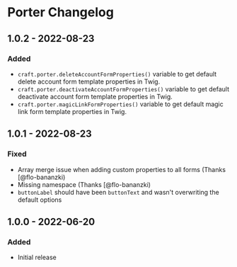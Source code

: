 # Porter Changelog

## 1.0.2 - 2022-08-23
### Added
- `craft.porter.deleteAccountFormProperties()` variable to get default delete account form template properties in Twig.
- `craft.porter.deactivateAccountFormProperties()` variable to get default deactivate account form template properties in Twig.
- `craft.porter.magicLinkFormProperties()` variable to get default magic link form template properties in Twig.

## 1.0.1 - 2022-08-23
### Fixed
- Array merge issue when adding custom properties to all forms (Thanks [@flo-bananzki[](https://github.com/bymayo/craft-porter/issues/3))
- Missing namespace (Thanks [@flo-bananzki[](https://github.com/bymayo/craft-porter/issues/2))
- `buttonLabel` should have been `buttonText` and wasn't overwriting the default options

## 1.0.0 - 2022-06-20
### Added
- Initial release
